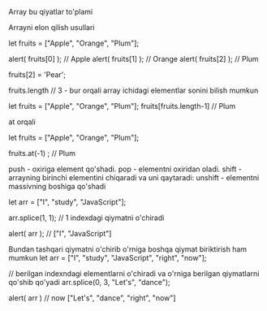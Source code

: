 <!-- start time 10:40 25.03.2024 -->

Array bu qiyatlar to'plami

Arrayni elon qilish usullari

<!-- new Array()  1 -->
<!-- [] 2 -->

<!-- Arrayda qiymatlar index bo'ylab joylashadi -->

<!-- arraydan qiymatni olish -->

let fruits = ["Apple", "Orange", "Plum"];

alert( fruits[0] ); // Apple
alert( fruits[1] ); // Orange
alert( fruits[2] ); // Plum

<!-- qiymatni o'zgartirish mumkun lekin stringda mumkun emas -->

fruits[2] = 'Pear';

fruits.length // 3 - bur orqali array ichidagi elementlar sonini bilish mumkun

<!-- Arraydan oxirgi elementni olish -->

let fruits = ["Apple", "Orange", "Plum"];
fruits[fruits.length-1] // Plum

at orqali

let fruits = ["Apple", "Orange", "Plum"];

fruits.at(-1) ; // Plum

<!-- pop , push , shift , unshift -->

push - oxiriga element qo'shadi.
pop - elementni oxiridan oladi.
shift - arrayning birinchi elementini chiqaradi va uni qaytaradi:
unshift - elementni massivning boshiga qo'shadi

<!-- splice() -->

let arr = ["I", "study", "JavaScript"];

arr.splice(1, 1); // 1 indexdagi qiymatni o'chiradi

alert( arr ); // ["I", "JavaScript"]

Bundan tashqari qiymatni o'chirib o'rniga boshqa qiymat biriktirish ham mumkun
let arr = ["I", "study", "JavaScript", "right", "now"];

// berilgan indexndagi elementlarni o'chiradi va o'rniga berilgan qiymatlarni qo'shib qo'yadi
arr.splice(0, 3, "Let's", "dance");

alert( arr ) // now ["Let's", "dance", "right", "now"]

<!-- end time 11:00 25.03.2024 -->
